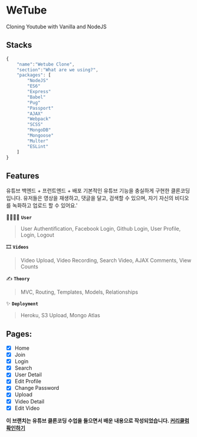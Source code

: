 # WeTube

Cloning Youtube with Vanilla and NodeJS

## Stacks

```javascript
{
    "name":"Wetube Clone",
    "section":"What are we using?",
    "packages": [
        "NodeJS"
        "ES6"
        "Express"
        "Babel"
        "Pug"
        "Passport"
        "AJAX"
        "Webpack"
        "SCSS"
        "MongoDB"
        "Mongoose"
        "Multer"
        "ESLint"
    ]
}
```

## Features

유튜브 백엔드 + 프런트엔드 + 배포
기본적인 유튜브 기능을 충실하게 구현한 클론코딩 입니다. 유저들은 영상을 재생하고, 댓글을 달고, 검색할 수 있으며, 자기 자신의 비디오를 녹화하고 업로드 할 수 있어요.'

🙋‍♀️🙋‍♂️ **`User`**
> User Authentification, Facebook Login, Github Login, User Profile, Login, Logout

🎞 **`Videos`**
> Video Upload, Video Recording, Search Video, AJAX Comments, View Counts

✍ **`Theory`**
> MVC, Routing, Templates, Models, Relationships

✨ **`Deployment`**
>Heroku, S3 Upload, Mongo Atlas

## Pages:

- [x] Home
- [x] Join
- [x] Login
- [x] Search
- [x] User Detail
- [x] Edit Profile
- [x] Change Password
- [x] Upload
- [x] Video Detail
- [x] Edit Video

**이 브랜치는 유튜브 클론코딩 수업을 들으면서 배운 내용으로 작성되었습니다. [커리큘럼 확인하기](https://nomadcoders.co/wetube)**
